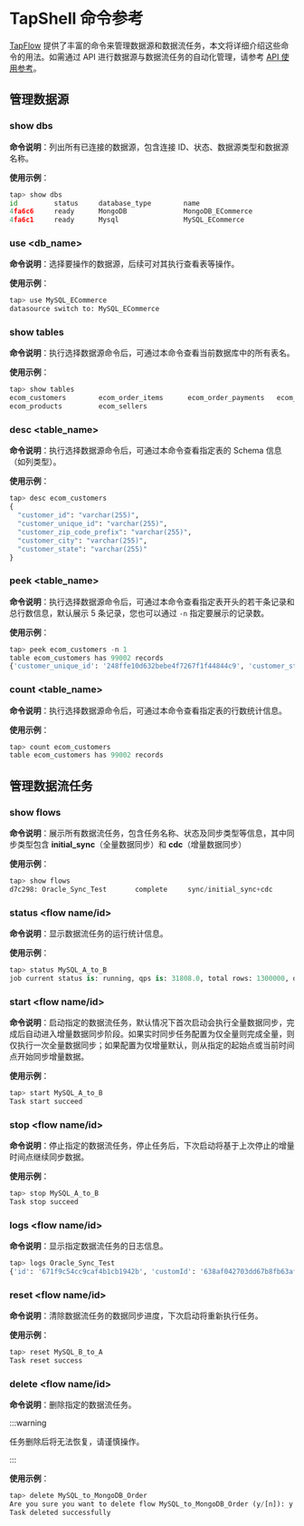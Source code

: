 # TapShell 命令参考

[TapFlow](quick-start.md) 提供了丰富的命令来管理数据源和数据流任务，本文将详细介绍这些命令的用法。如需通过 API 进行数据源与数据流任务的自动化管理，请参考 [API 使用参考](api-reference/README.md)。

## 管理数据源

### show dbs

**命令说明**：列出所有已连接的数据源，包含连接 ID、状态、数据源类型和数据源名称。

**使用示例**：

```python
tap> show dbs
id         status     database_type        name                                      
4fa6c6     ready      MongoDB              MongoDB_ECommerce                       
4fa6c1     ready      Mysql                MySQL_ECommerce  
```

### use <db_name>

**命令说明**：选择要操作的数据源，后续可对其执行查看表等操作。

**使用示例**：

```python
tap> use MySQL_ECommerce
datasource switch to: MySQL_ECommerce
```

### show tables

**命令说明**：执行选择数据源命令后，可通过本命令查看当前数据库中的所有表名。

**使用示例**：

```python
tap> show tables
ecom_customers        ecom_order_items      ecom_order_payments   ecom_orders           ecom_product_category 
ecom_products         ecom_sellers   
```

### desc <table_name>

**命令说明**：执行选择数据源命令后，可通过本命令查看指定表的 Schema 信息（如列类型）。

**使用示例**：

```python
tap> desc ecom_customers
{
  "customer_id": "varchar(255)",
  "customer_unique_id": "varchar(255)",
  "customer_zip_code_prefix": "varchar(255)",
  "customer_city": "varchar(255)",
  "customer_state": "varchar(255)"
}
```

### peek <table_name>

**命令说明**：执行选择数据源命令后，可通过本命令查看指定表开头的若干条记录和总行数信息，默认展示 5 条记录，您也可以通过 `-n` 指定要展示的记录数。

**使用示例**：

```python
tap> peek ecom_customers -n 1
table ecom_customers has 99002 records                                                                                                         
{'customer_unique_id': '248ffe10d632bebe4f7267f1f44844c9', 'customer_state': 'SP', 'customer_id': '00012a2ce6f8dcda20d059ce98491703', 'customer_zip_code_prefix': '06273', 'customer_city': 'CITY_osasco'}
```



### count  <table_name>

**命令说明**：执行选择数据源命令后，可通过本命令查看指定表的行数统计信息。

**使用示例**：

```python
tap> count ecom_customers
table ecom_customers has 99002 records  
```



## 管理数据流任务
### show flows

**命令说明**：展示所有数据流任务，包含任务名称、状态及同步类型等信息，其中同步类型包含 **initial_sync**（全量数据同步）和 **cdc**（增量数据同步）

**使用示例**：

```python
tap> show flows
d7c298: Oracle_Sync_Test       complete     sync/initial_sync+cdc
```



### **status <flow name/id>**

**命令说明**：显示数据流任务的运行统计信息。

**使用示例**：

```python
tap> status MySQL_A_to_B
job current status is: running, qps is: 31808.0, total rows: 1300000, delay is: 706ms
```



### <span id="start">start</span> <flow name/id>

**命令说明**：启动指定的数据流任务，默认情况下首次启动会执行全量数据同步，完成后自动进入增量数据同步阶段。如果实时同步任务配置为仅全量则完成全量，则仅执行一次全量数据同步；如果配置为仅增量默认，则从指定的起始点或当前时间点开始同步增量数据。

**使用示例**：

```python
tap> start MySQL_A_to_B
Task start succeed 
```



### stop <flow name/id>

**命令说明**：停止指定的数据流任务，停止任务后，下次启动将基于上次停止的增量时间点继续同步数据。

**使用示例**：

```python
tap> stop MySQL_A_to_B
Task stop succeed 
```



### **logs <flow name/id>**

**命令说明**：显示指定数据流任务的日志信息。

```python
tap> logs Oracle_Sync_Test
{'id': '671f9c54cc9caf4b1cb1942b', 'customId': '638af042703dd67b8fb63af8', 'level': 'INFO', 'timestamp': 1730124884471, 'date': '2024-10-28T14:14:43.568+00:00', 'taskId': '668f197a37800f4b2a167806', 'taskRecordId': '671f9bee548ec6691e89681c', 'taskName': 'MySQL_A_to_B', 'nodeId': '4eb098ee-19f8-4e63-a7bf-9d7e726c62ea', 'nodeName': 'Region_A', 'message': 'Node Region_A[4eb098ee-19f8-4e63-a7bf-9d7e726c62ea] start preload schema,table counts: 1', 'logTags': [], 'data': [], 'user_id': '638af042c162f518b1b9bdf4'}
```



### reset  <flow name/id>

**命令说明**：清除数据流任务的数据同步进度，下次启动将重新执行任务。

**使用示例**：

```python
tap> reset MySQL_B_to_A
Task reset success 
```



### delete <flow name/id>

**命令说明**：删除指定的数据流任务。

:::warning

任务删除后将无法恢复，请谨慎操作。

:::

**使用示例**：

```python
tap> delete MySQL_to_MongoDB_Order
Are you sure you want to delete flow MySQL_to_MongoDB_Order (y/[n]): y
Task deleted successfully            
```
